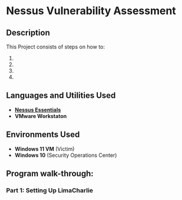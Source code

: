  <h1>Nessus Vulnerability Assessment</h1>

<h2>Description</h2>

This Project consists of steps on how to:
 <ol type = "1">
  
<li></li>
<li></li>
<li></li>
<li></li>
</ol>

<h2>Languages and Utilities Used</h2>

- <b><a href="https://www.tenable.com/products/nessus/nessus-essentials">Nessus Essentials</a></b>
- <b>VMware Workstaton</b>

<h2>Environments Used </h2>

- <b>Windows 11 VM</b> (Victim)
- <b>Windows 10</b> (Security Operations Center)

<h2>Program walk-through:</h2>


<h3>Part 1: Setting Up LimaCharlie</h3>

<p align="center">
<img src="" />
